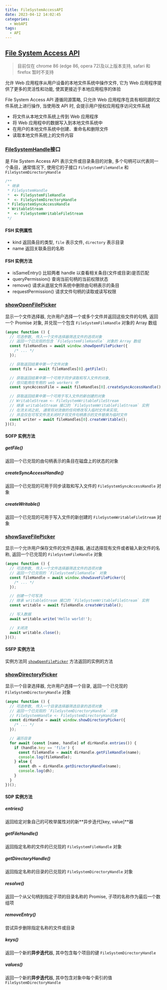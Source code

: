```yaml
---
title: FileSystemAccessAPI
date: 2023-04-12 14:02:45
categories:
  - WebAPI
tags:
  - API
---
```


## [File System Access API](https://developer.mozilla.org/en-US/docs/Web/API/File_System_Access_API)

> 目前仅在 chrome 86 (edge 86, opera 72)及以上版本支持, safari 和 firefox 暂时不支持

允许 Web 应用程序从用户设备的本地文件系统中操作文件, 它为 Web 应用程序提供了更多的灵活性和功能, 使其更接近于本地应用程序的体验

File System Access API 遵循同源策略, 只允许 Web 应用程序在具有相同源的文件系统上进行操作, 当使用改 API 时, 会提示用户授权应用程序访问文件系统

- 将文件从本地文件系统上传到 Web 应用程序
- 将 Web 应用程中的数据写入到本地文件系统中
- 在用户的本地文件系统中创建、重命名和删除文件
- 读取本地文件系统上的文件内容

### [FileSystemHandle](https://developer.mozilla.org/en-US/docs/Web/API/FileSystemHandle)接口

是 File System Access API 表示文件或目录条目的对象, 多个句柄可以代表同一个条目，通常情况下, 使用它的子接口 `FileSystemFileHandle` 和 `FileSystemDirectoryHandle`

```javascript
/**
 * 继承
 * FileSystemHandle
 *  <- FileSystemFileHandle
 *  <- FileSystemDirectoryHandle
 * FileSystemSyncAccessHandle
 * WritableStream
 *  <- FileSystemWritableFileStream
 */
```

<!-- more -->

#### FSH 实例属性

- kind 返回条目的类型, `file` 表示文件, `directory` 表示目录
- name 返回关联条目的名称

#### FSH 实例方法

- isSameEntry() 比较两者 handle 以查看相关条目(文件或目录)是否匹配
- queryPermission() 查询当前句柄的当前权限状态
- remove() 请求从底层文件系统中删除由句柄表示的条目
- requestPermission() 请求文件句柄的读取或读写权限

### [showOpenFilePicker](https://developer.mozilla.org/zh-CN/docs/Web/API/Window/showOpenFilePicker)

显示一个文件选择器, 允许用户选择一个或多个文件并返回这些文件的句柄, 返回一个 Promise 对象, 并兑现一个包含 `FileSystemFileHandle` 对象的 Array 数组

```javascript
(async function () {
  // 可选参数, 传入一个文件选择器筛选文件的选项对象
  // 返回一个已兑现的包含 `FileSystemFileHandle` 对象的 Array 数组
  const fileHandles = await window.showOpenFilePicker({
    /* ... */
  });

  // 获取返回结果中第一个文件对象
  const file = await fileHandles[0].getFile();

  // 获取返回结果中第一个可用于同步读取和写入文件的对象,
  // 但只能用在专用的 web workers 中
  const syncAccessFile = await fileHandles[0].createSyncAccessHandle();

  // 获取返回结果中第一个可用于写入文件的新创建的对象
  // WritableStream <- FileSystemWritableFileStream
  // 继承 writableStream 接口的 `FileSystemWritableFileStream` 实例
  // 在流关闭之前, 通常将对流做的任何修改写入临时文件来实现,
  // 并且仅在可写文件流关闭时才将文件句柄表示的文件替换为临时文件
  const writer = await fileHandles[0].createWritable();
})();
```

#### SOFP 实例方法 <em id="showopenfilePickerfn"></em> <!-- markdownlint-disable-line-->

##### getFile()

返回一个已兑现的由句柄表示的条目在磁盘上的状态的对象

##### createSyncAccessHandle()

返回一个已兑现的可用于同步读取和写入文件的 `FileSystemSyncAccessHandle` 对象

##### createWritable()

返回一个已兑现的可用于写入文件的新创建的 `FileSystemWritableFileStream` 对象

### [showSaveFilePicker](https://developer.mozilla.org/en-US/docs/Web/API/Window/showSaveFilePicker)

显示一个允许用户保存文件的文件选择器, 通过选择现有文件或者输入新文件的名称, 返回一个已兑现的 `FileSystemFileHandle` 对象

```javascript
(async function () {
  // 可选参数, 传入一个文件选择器筛选文件的选项对象
  // 返回一个已兑现的 `FileSystemFileHandle` 对象
  const fileHandle = await window.showSaveFilePicker({
    /* ... */
  });

  // 创建一个可写流
  // 继承 writableStream 接口的 `FileSystemWritableFileStream` 实例
  const writable = await fileHandle.createWritable();

  // 写入数据
  await writable.write('Hello world!');

  // 关闭流
  await writable.close();
})();
```

#### SSFP 实例方法

实例方法同 [`showOpenFilePicker`](#showopenfilePickerfn) 方法返回的实例的方法

### [showDirectoryPicker](https://developer.mozilla.org/en-US/docs/Web/API/Window/showDirectoryPicker)

显示一个目录选择器, 允许用户选择一个目录, 返回一个已兑现的 `FileSystemDirectoryHandle` 对象

```javascript
(async function () {
  // 可选参数, 传入一个目录选择器筛选目录的选项对象
  // 返回一个已兑现的 `FileSystemDirectoryHandle` 对象
  // FileSystemHandle <- FileSystemDirectoryHandle
  const dirHandle = await window.showDirectoryPicker({
    /* ... */
  });

  // 遍历目录
  for await (const [name, handle] of dirHandle.entries()) {
    if (handle.key == 'file') {
      const fileHandle = await dirHandle.getFileHandle(name);
      console.log(fileHandle);
    } else {
      const dh = dirHandle.getDirectoryHandle(name);
      console.log(dh);
    }
  }
})();
```

#### SDP 实例方法

##### entries()

返回给定对象自己的可枚举属性对的新**异步迭代[key, value]**器

##### getFileHandle()

返回指定名称的文件的已兑现的 `FileSystemFileHandle` 对象

##### getDirectoryHandle()

返回指定名称的目录的已兑现的 `FileSystemDirectoryHandle` 对象

##### resolve()

返回一个从父句柄到指定子项的目录名称的 Promise, 子项的名称作为最后一个数组项

##### removeEntry()

尝试异步删除指定名称的文件或目录

##### keys()

返回一个新的**异步迭代**器, 其中包含每个项目的键 `FileSystemDirectoryHandle`

##### values()

返回一个新的**异步迭代**器, 其中包含对象中每个索引的值 `FileSystemDirectoryHandle`
